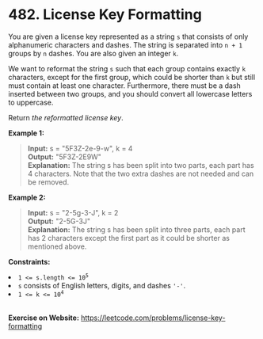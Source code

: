 # 482. License Key Formatting

You are given a license key represented as a string `s` that consists of only alphanumeric characters and dashes. The string is separated into `n + 1` groups by `n` dashes. You are also given an integer `k`.

We want to reformat the string `s` such that each group contains exactly `k` characters, except for the first group, which could be shorter than `k` but still must contain at least one character. Furthermore, there must be a dash inserted between two groups, and you should convert all lowercase letters to uppercase.

Return *the reformatted license key*.

 


**Example 1:**

>**Input:** s = "5F3Z-2e-9-w", k = 4  
**Output:** "5F3Z-2E9W"  
**Explanation:** The string s has been split into two parts, each part has 4 characters.
Note that the two extra dashes are not needed and can be removed.

**Example 2:**

>**Input:** s = "2-5g-3-J", k = 2  
**Output:** "2-5G-3J"  
**Explanation:** The string s has been split into three parts, each part has 2 characters except the first part as it could be shorter as mentioned above.
 

**Constraints:**

<li><code>1 &lt;= s.length &lt;= 10<sup>5</sup></code></li>
<li><code>s</code> consists of English letters, digits, and dashes <code>'-'</code>.</li>
<li><code>1 &lt;= k &lt;= 10<sup>4</sup></code></li>

<br/>

**Exercise on Website:** https://leetcode.com/problems/license-key-formatting
